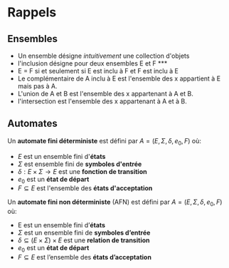 # Rappels

## Ensembles

* Un ensemble désigne *intuitivement* une collection d'objets
* l'inclusion désigne pour deux ensembles E et F ***
* E = F si et seulement si E est inclu à F et F est inclu à E
* Le complémentaire de A inclu à E est l'ensemble des x appartient à E mais pas à A.
* L'union de A et B est l'ensemble des x appartenant à A et B.
* l'intersection est l'ensemble des x appartenant à A et à B.

## Automates

Un **automate fini déterministe** est défini par $A = (E, \Sigma, \delta,e_0, F)$ où:

  + $E$ est un ensemble fini d'**états**
  + $\Sigma$ est ensemble fini de **symboles d'entrée**
  + $\delta : E \times \Sigma \rightarrow E$ est une **fonction de transition**
  + $e_0$ est un **état de départ**
  + $F \subseteq E$ est l'ensemble des **états d'acceptation**

Un **automate fini non déterministe** (AFN) est défini par $A = (E, \Sigma, \delta, e_0, F)$ où:  
+ E est un ensemble fini d’**états**
+ $\Sigma$ est un ensemble fini de **symboles d’entrée**
+ $\delta \subseteq (E \times \Sigma) \times E$ est une **relation de transition**
+ $e_0$ est un **état de départ**
+ $F ⊆ E$ est l’ensemble des **états d’acceptation**